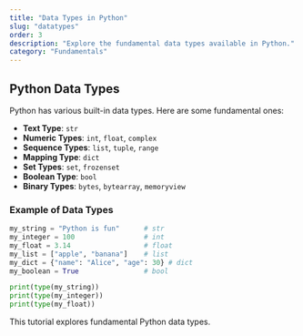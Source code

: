 ```yaml
---
title: "Data Types in Python"
slug: "datatypes"
order: 3
description: "Explore the fundamental data types available in Python."
category: "Fundamentals"
---
```


## Python Data Types

Python has various built-in data types. Here are some fundamental ones:

- **Text Type**: `str`
- **Numeric Types**: `int`, `float`, `complex`
- **Sequence Types**: `list`, `tuple`, `range`
- **Mapping Type**: `dict`
- **Set Types**: `set`, `frozenset`
- **Boolean Type**: `bool`
- **Binary Types**: `bytes`, `bytearray`, `memoryview`

### Example of Data Types

```python
my_string = "Python is fun"      # str
my_integer = 100                 # int
my_float = 3.14                  # float
my_list = ["apple", "banana"]    # list
my_dict = {"name": "Alice", "age": 30} # dict
my_boolean = True                # bool

print(type(my_string))
print(type(my_integer))
print(type(my_float))
```

This tutorial explores fundamental Python data types.
